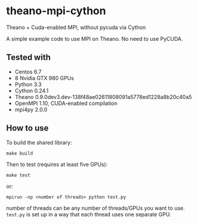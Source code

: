 # theano-mpi-cython
Theano + Cuda-enabled MPI, without pycuda via Cython

A simple example code to use MPI on Theano. No need to use PyCUDA.

## Tested with
* Centos 6.7
* 8 Nvidia GTX 980 GPUs
* Python 3.3
* Cython 0.24.1
* Theano 0.9.0dev3.dev-138f48ae02611808091a5778ed1228a8b20c40a5
* OpenMPI 1.10, CUDA-enabled compilation
* mpi4py 2.0.0

## How to use
To build the shared library:
```
make build
```

Then to test (requires at least five GPUs): 
```
make test 
```

or: 
```
mpirun -np <number of threads> python test.py
```
number of threads can be any number of threads/GPUs you want to use. 
`test.py` is set up in a way that each thread uses one separate GPU.

